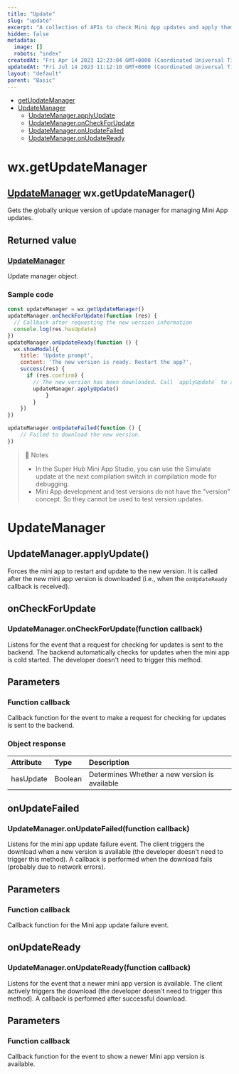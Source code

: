 ```yaml
---
title: "Update"
slug: "update"
excerpt: "A collection of APIs to check Mini App updates and apply them."
hidden: false
metadata: 
  image: []
  robots: "index"
createdAt: "Fri Apr 14 2023 12:23:04 GMT+0000 (Coordinated Universal Time)"
updatedAt: "Fri Jul 14 2023 11:12:10 GMT+0000 (Coordinated Universal Time)"
layout: "default"
parent: "Basic"
---
```

- [getUpdateManager](doc:update#wxgetupdatemanager)
- [UpdateManager](doc:update#updatemanager)
  - [UpdateManager.applyUpdate](doc:update#wxgetupdatemanager)
  - [UpdateManager.onCheckForUpdate](doc:update#updatemanageroncheckforupdatefunction-callback)
  - [UpdateManager.onUpdateFailed](update#updatemanageronupdatefailedfunction-callback)
  - [UpdateManager.onUpdateReady](doc:update#updatemanageronupdatereadyfunction-callback)

# wx.getUpdateManager

## [UpdateManager](doc:update#updatemanager-1) wx.getUpdateManager()

Gets the globally unique version of update manager for managing Mini App updates.

## Returned value

### [UpdateManager](doc:update#updatemanager-1)

Update manager object.

### Sample code

```javascript JavaScript
const updateManager = wx.getUpdateManager()
updateManager.onCheckForUpdate(function (res) {
  // Callback after requesting the new version information
  console.log(res.hasUpdate)
})
updateManager.onUpdateReady(function () {
  wx.showModal({
    title: 'Update prompt',
    content: 'The new version is ready. Restart the app?',
    success(res) {
      if (res.confirm) {
        // The new version has been downloaded. Call `applyUpdate` to apply it and restart the app.
        updateManager.applyUpdate()
			}
		}
	})
})

updateManager.onUpdateFailed(function () {
	// Failed to download the new version.
})
```

> 📘 Notes
> 
> - In the Super Hub Mini App Studio, you can use the Simulate update at the next compilation switch in compilation mode for debugging.
> - Mini App development and test versions do not have the "version" concept. So they cannot be used to test version updates.

# UpdateManager

## UpdateManager.applyUpdate()

Forces the mini app to restart and update to the new version. It is called after the new mini app version is downloaded (i.e., when the `onUpdateReady` callback is received).

## onCheckForUpdate

### UpdateManager.onCheckForUpdate(function callback)

Listens for the event that a request for checking for updates is sent to the backend. The backend automatically checks for updates when the mini app is cold started. The developer doesn't need to trigger this method.

## Parameters

### Function callback

Callback function for the event to make a request for checking for updates is sent to the backend.

### Object response

| Attribute | Type    | Description                                   |
| :-------- | :------ | :-------------------------------------------- |
| hasUpdate | Boolean | Determines Whether a new version is available |

## onUpdateFailed

### UpdateManager.onUpdateFailed(function callback)

Listens for the mini app update failure event. The client triggers the download when a new version is available (the developer doesn't need to trigger this method). A callback is performed when the download fails (probably due to network errors).

## Parameters

### Function callback

Callback function for the Mini app update failure event.

## onUpdateReady

### UpdateManager.onUpdateReady(function callback)

Listens for the event that a newer mini app version is available. The client actively triggers the download (the developer doesn't need to trigger this method). A callback is performed after successful download.

## Parameters

### Function callback

Callback function for the event to show a newer Mini app version is available.
